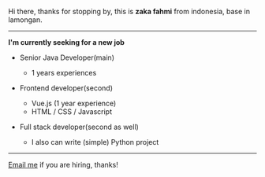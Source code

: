Hi there, thanks for stopping by, this is **zaka fahmi** from indonesia, base in lamongan.

---

**I'm currently seeking for a new job**

- Senior Java Developer(main)
  - 1 years experiences

- Frontend developer(second)
  - Vue.js (1 year experience)
  - HTML / CSS / Javascript
  
- Full stack developer(second as well)
  - I also can write (simple) Python project

---

[Email me](mailto:zakafahmi360@gmail.com?subject=Hiring_from_GitHub) if you are hiring, thanks!
